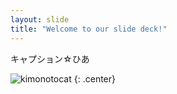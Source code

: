 ```yaml
---
layout: slide
title: "Welcome to our slide deck!"
---
```


キャプション☆ひあ

![kimonotocat](https://octodex.github.com/images/kimonotocat.png)
{: .center}
